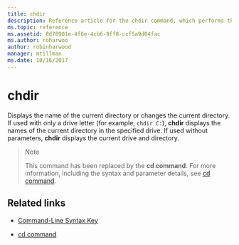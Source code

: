```yaml
---
title: chdir
description: Reference article for the chdir command, which performs the same actions as the cd command.
ms.topic: reference
ms.assetid: 8d78901e-4f6e-4cb6-9ff8-ccf5a9d04fac
ms.author: roharwoo
author: robinharwood
manager: mtillman
ms.date: 10/16/2017
---
```

# chdir



Displays the name of the current directory or changes the current directory. If used with only a drive letter (for example, `chdir C:`), **chdir** displays the names of the current directory in the specified drive. If used without parameters, **chdir** displays the current drive and directory.

> > [!NOTE]
> This command has been replaced by the **cd command**. For more information, including the syntax and parameter details, see [cd command](cd.md).

## Related links

- [Command-Line Syntax Key](command-line-syntax-key.md)

- [cd command](cd.md)
